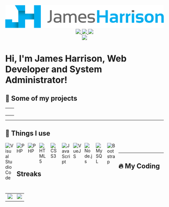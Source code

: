 <p align="center">
    <a href="https://james090500.com">
        <img src="profile/banner-logo.png"/>
    </a>
    <br>
    <a href="https://twitter.com/james090500">
        <img src="https://img.shields.io/badge/Twitter-3399FF?logo=twitter&logoColor=white&style=for-the-badge">
    </a>
    <a href="https://youtube.com/james090500">
        <img src="https://img.shields.io/badge/Youtube-FF0000?logo=youtube&logoColor=white&style=for-the-badge">
    </a>
    <a href="https://www.linkedin.com/in/james090500/">
        <img src="https://img.shields.io/badge/LinkedIn-0072B1?logo=linkedin&logoColor=white&style=for-the-badge">
    </a>
    <br>
    <img src="https://komarev.com/ghpvc/?username=james090500&style=for-the-badge"/>
    <h1>Hi, I'm James Harrison, Web Developer and System Administrator!</h1>
</p>

## 💪 Some of my projects
<table width="100%" border="0">
    <tbody align="center">
        <td border="0">
            <a href="https://minecraftcapes.net" target="_blank">
                <picture>
                    <source media="(prefers-color-scheme: dark)" srcset="profile/card/dark/mcc_card.png">
                    <source media="(prefers-color-scheme: light)" srcset="profile/card/light/mcc_card.png">
                    <img/>
                </picture>
            </a>
        </td>
        <td border="0">
            <a href="https://capecraft.net" target="_blank">
                <picture>
                    <source media="(prefers-color-scheme: dark)" srcset="profile/card/dark/cc_card.png">
                    <source media="(prefers-color-scheme: light)" srcset="profile/card/light/cc_card.png">
                    <img/>
                </picture>
            </a>
        </td>
    </tbody>
</table>

<hr>

## 🔮 Things I use

<img align="left" alt="Visual Studio Code" width="26px" src="https://cdn.jsdelivr.net/gh/devicons/devicon/icons/vscode/vscode-original.svg" style="padding-right:10px;" />
<img align="left" alt="PHP" width="26px" src="https://cdn.jsdelivr.net/gh/devicons/devicon/icons/php/php-original.svg" style="padding-right:10px;" />
<img align="left" alt="PHP" width="26px" src="https://cdn.jsdelivr.net/gh/devicons/devicon/icons/laravel/laravel-plain-wordmark.svg" style="padding-right:10px;" />
<img align="left" alt="HTML5" width="26px" src="https://cdn.jsdelivr.net/gh/devicons/devicon/icons/html5/html5-original.svg" style="padding-right:10px;" />
<img align="left" alt="CSS3" width="26px" src="https://cdn.jsdelivr.net/gh/devicons/devicon/icons/css3/css3-original.svg" style="padding-right:10px;" />
<img align="left" alt="JavaScript" width="26px" src="https://cdn.jsdelivr.net/gh/devicons/devicon/icons/javascript/javascript-original.svg" style="padding-right:10px;" />
<img align="left" alt="VueJS" width="26px" src="https://cdn.jsdelivr.net/gh/devicons/devicon/icons/vuejs/vuejs-original.svg" style="padding-right:10px;" />
<img align="left" alt="Node.js" width="26px" src="https://cdn.jsdelivr.net/gh/devicons/devicon/icons/nodejs/nodejs-original.svg" style="padding-right:10px;" />
<img align="left" alt="MySQL" width="26px" src="https://cdn.jsdelivr.net/gh/devicons/devicon/icons/mysql/mysql-original.svg" style="padding-right:10px;" />
<img align="left" alt="Bootstrap" width="26px" src="https://cdn.jsdelivr.net/gh/devicons/devicon/icons/bootstrap/bootstrap-original.svg" style="padding-right:10px;" />
<picture>
    <source media="(prefers-color-scheme: dark)" srcset="profile/things/github.png">
    <source media="(prefers-color-scheme: light)" srcset="https://cdn.jsdelivr.net/gh/devicons/devicon/icons/github/github-original.svg">
    <img width="26px" style="padding-right:10px;"/>
</picture>
<br>

<hr>

## 🔥 My Coding Streaks
<p align="center">
    <picture>
        <source media="(prefers-color-scheme: dark)" srcset="https://streak-stats.demolab.com/?user=james090500&theme=algolia">
        <source media="(prefers-color-scheme: light)" srcset="https://streak-stats.demolab.com/?user=james090500">
        <img/>
    </picture>
</p>
<table width="100%" border="0">
    <tbody align="center">
        <td border="0">
            <img src="https://github-readme-stats.vercel.app/api?username=james090500&count_private=true&show_icons=true&theme=algolia&hide_border=true"/>
        </td>
        <td border="0">
            <img src="https://github-readme-stats.vercel.app/api/top-langs/?username=james090500&langs_count=3&theme=algolia&hide_border=true"/>
        </td>
    </tbody>
</table>